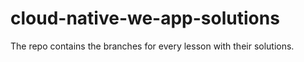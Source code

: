 # cloud-native-we-app-solutions
The repo contains the branches for every lesson with their solutions.

